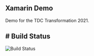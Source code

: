 ## Xamarin Demo

Demo for the TDC Transformation 2021.

## # Build Status

![Build Status](https://build.appcenter.ms/v0.1/apps/4201e6b3-e4b4-4ccb-ae08-2dd0170e386e/branches/main/badge)
